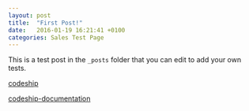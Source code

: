 ```yaml
---
layout: post
title:  "First Post!"
date:   2016-01-19 16:21:41 +0100
categories: Sales Test Page
---
```

This is a test post in the `_posts` folder that you can edit to add your own tests.

[codeship](https://codeship.com)

[codeship-documentation](https://codeship.com/documentation)
